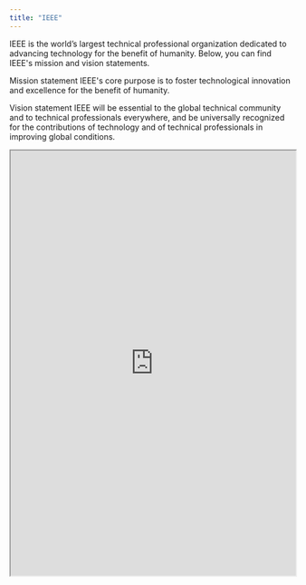 ```yaml
---
title: "IEEE"
---
```


IEEE is the world’s largest technical professional organization dedicated to advancing technology for the benefit of humanity. Below, you can find IEEE's mission and vision statements.

Mission statement
IEEE's core purpose is to foster technological innovation and excellence for the benefit of humanity.

Vision statement
IEEE will be essential to the global technical community and to technical professionals everywhere, and be universally recognized for the contributions of technology and of technical professionals in improving global conditions.

<iframe height="750" width="100%" src="https://ewelton.github.io/ktest/wiki.html#IEEE"></iframe>
